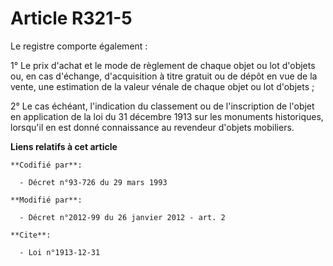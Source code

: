 # Article R321-5

Le registre comporte également :

1° Le prix d'achat et le mode de règlement de chaque objet ou lot d'objets ou, en cas d'échange, d'acquisition à titre
gratuit ou de dépôt en vue de la vente, une estimation de la valeur vénale de chaque objet ou lot d'objets ;

2° Le cas échéant, l'indication du classement ou de l'inscription de l'objet en application de la loi du 31 décembre 1913 sur
les monuments historiques, lorsqu'il en est donné connaissance au revendeur d'objets mobiliers.

**Liens relatifs à cet article**

	**Codifié par**:

	  - Décret n°93-726 du 29 mars 1993

	**Modifié par**:

	  - Décret n°2012-99 du 26 janvier 2012 - art. 2

	**Cite**:

	  - Loi n°1913-12-31
